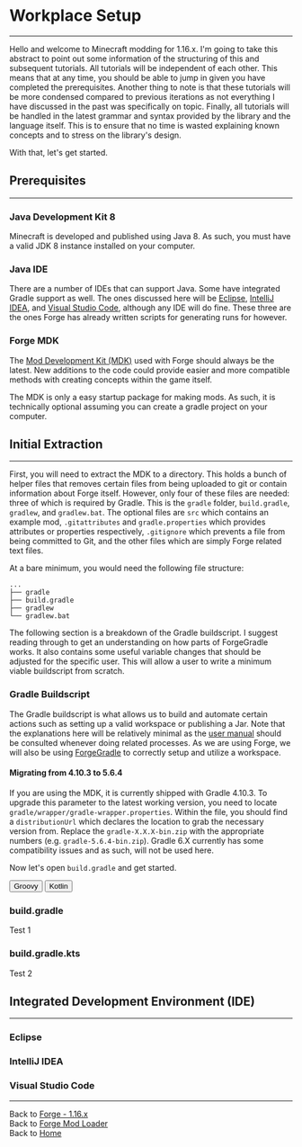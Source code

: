 <link rel="stylesheet" href="../../../tabs/style.css">
<script src="../../../tabs/handler.js"></script>

# Workplace Setup
---

Hello and welcome to Minecraft modding for 1.16.x. I'm going to take this abstract to point out some information of the structuring of this and subsequent tutorials. All tutorials will be independent of each other. This means that at any time, you should be able to jump in given you have completed the prerequisites. Another thing to note is that these tutorials will be more condensed compared to previous iterations as not everything I have discussed in the past was specifically on topic. Finally, all tutorials will be handled in the latest grammar and syntax provided by the library and the language itself. This is to ensure that no time is wasted explaining known concepts and to stress on the library's design.

With that, let's get started.

## Prerequisites
---

### Java Development Kit 8

Minecraft is developed and published using Java 8. As such, you must have a valid JDK 8 instance installed on your computer. 

### Java IDE

There are a number of IDEs that can support Java. Some have integrated Gradle support as well. The ones discussed here will be [Eclipse](https://www.eclipse.org/downloads/packages/), [IntelliJ IDEA](https://www.jetbrains.com/idea/download/#section=windows), and [Visual Studio Code](https://code.visualstudio.com/), although any IDE will do fine. These three are the ones Forge has already written scripts for generating runs for however.

### Forge MDK

The [Mod Development Kit (MDK)](https://files.minecraftforge.net/) used with Forge should always be the latest. New additions to the code could provide easier and more compatible methods with creating concepts within the game itself.

The MDK is only a easy startup package for making mods. As such, it is technically optional assuming you can create a gradle project on your computer.

## Initial Extraction
---

First, you will need to extract the MDK to a directory. This holds a bunch of helper files that removes certain files from being uploaded to git or contain information about Forge itself. However, only four of these files are needed: three of which is required by Gradle. This is the `gradle` folder, `build.gradle`, `gradlew`, and `gradlew.bat`. The optional files are `src` which contains an example mod, `.gitattributes` and `gradle.properties` which provides attributes or properties respectively, `.gitignore` which prevents a file from being committed to Git, and the other files which are simply Forge related text files.

At a bare minimum, you would need the following file structure:
```
...
├── gradle
├── build.gradle
├── gradlew
└── gradlew.bat
```

The following section is a breakdown of the Gradle buildscript. I suggest reading through to get an understanding on how parts of ForgeGradle works. It also contains some useful variable changes that should be adjusted for the specific user. This will allow a user to write a minimum viable buildscript from scratch.

### Gradle Buildscript

The Gradle buildscript is what allows us to build and automate certain actions such as setting up a valid workspace or publishing a Jar. Note that the explanations here will be relatively minimal as the [user manual](https://docs.gradle.org/current/userguide/userguide.html) should be consulted whenever doing related processes. As we are using Forge, we will also be using [ForgeGradle](https://github.com/MinecraftForge/ForgeGradle) to correctly setup and utilize a workspace.

#### Migrating from 4.10.3 to 5.6.4

If you are using the MDK, it is currently shipped with Gradle 4.10.3. To upgrade this parameter to the latest working version, you need to locate `gradle/wrapper/gradle-wrapper.properties`. Within the file, you should find a `distributionUrl` which declares the location to grab the necessary version from. Replace the `gradle-X.X.X-bin.zip` with the appropriate numbers (e.g. `gradle-5.6.4-bin.zip`). Gradle 6.X currently has some compatibility issues and as such, will not be used here.

Now let's open `build.gradle` and get started.

<div class="tab">
  <button class="tablinks" onclick="openSection(event, 'Groovy')" id="defaultOpen">Groovy</button>
  <button class="tablinks" onclick="openSection(event, 'Kotlin')">Kotlin</button>
</div>

<div id="Groovy" class="tabcontent">
  <h3>build.gradle</h3>
  <p>Test 1</p>
</div>

<div id="Kotlin" class="tabcontent">
  <h3>build.gradle.kts</h3>
  <p>Test 2</p>
</div>

## Integrated Development Environment (IDE)
---

### Eclipse

### IntelliJ IDEA

### Visual Studio Code

---
Back to [Forge - 1.16.x](../)  
Back to [Forge Mod Loader](../../)  
Back to [Home](../../../)